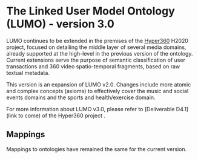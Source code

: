 # The Linked User Model Ontology (LUMO) - version 3.0
LUMO continues to be extended in the premises of the [Hyper360](http://www.hyper360.eu/) H2020 project, focused on detailing the middle layer of several media domains, already supported at the high-level in the previous version of the ontology. Current extensions serve the purpose of semantic classification of user transactions and 360 video spatio-temporal fragments, based on raw textual metadata.

This version is an expansion of LUMO v2.0. Changes include more atomic and complex concepts (axioms) to effectively cover the music and social events domains and the sports and health/exercise domain. 

For more information about LUMO v3.0, please refer to [Deliverable D4.1](link to come) of the Hyper360 project .

## Mappings
Mappings to ontologies have remained the same for the current version.
